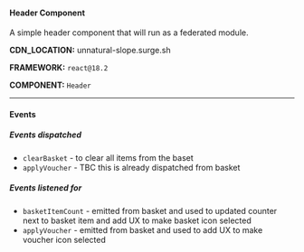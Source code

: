 #### Header Component

A simple header component that will run as a federated module.

**CDN_LOCATION:** unnatural-slope.surge.sh

**FRAMEWORK:** `react@18.2`

**COMPONENT:** `Header`

---

#### Events

##### Events dispatched

- `clearBasket` - to clear all items from the baset
- `applyVoucher` - TBC this is already dispatched from basket

##### Events listened for

- `basketItemCount` - emitted from basket and used to updated counter next to basket item and add UX to make basket icon selected
- `applyVoucher` - emitted from basket and used to add UX to make voucher icon selected
